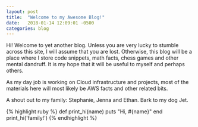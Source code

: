 ```yaml
---
layout: post
title:  "Welcome to my Awesome Blog!"
date:   2018-01-14 12:09:01 -0500
categories: blog
---
```

Hi! Welcome to yet another blog.  Unless you are very lucky to stumble across this site, I will assume that you are lost.  Otherwise, this blog will be a place where I store code snippets, math facts, chess games and other mental dandruff. It is my hope that it will be useful to myself and perhaps others.

As my day job is working on Cloud infrastructure and projects, most of the materials here will most likely be AWS facts and other related bits.

A shout out to my family: Stephanie, Jenna and Ethan. Bark to my dog Jet.

{% highlight ruby %}
def print_hi(name)
  puts "Hi, #{name}"
end
print_hi('family!')
{% endhighlight %}
